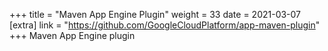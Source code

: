 +++
title = "Maven App Engine Plugin"
weight = 33
date = 2021-03-07
[extra]
link = "https://github.com/GoogleCloudPlatform/app-maven-plugin"
+++
Maven App Engine plugin


